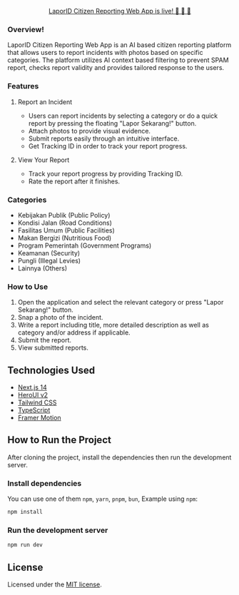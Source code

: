 <p align="center">
   <a href="https://lapor-mas-landing-zupq.vercel.app/">LaporID Citizen Reporting Web App is live! 🚀 🤤 🧐</a>
</p>

### Overview!

LaporID Citizen Reporting Web App is an AI based citizen reporting platform that allows users to report incidents with photos based on specific categories. The platform utilizes AI context based filtering to prevent SPAM report, checks report validity and provides tailored response to the users.
### Features

1. Report an Incident

   - Users can report incidents by selecting a category or do a quick report by pressing the floating "Lapor Sekarang!" button.
   - Attach photos to provide visual evidence.
   - Submit reports easily through an intuitive interface.
   - Get Tracking ID in order to track your report progress.

2. View Your Report
   - Track your report progress by providing Tracking ID.
   - Rate the report after it finishes.

### Categories

- Kebijakan Publik (Public Policy)
- Kondisi Jalan (Road Conditions)
- Fasilitas Umum (Public Facilities)
- Makan Bergizi (Nutritious Food)
- Program Pemerintah (Government Programs)
- Keamanan (Security)
- Pungli (Illegal Levies)
- Lainnya (Others)

### How to Use

1. Open the application and select the relevant category or press "Lapor Sekarang!" button.
2. Snap a photo of the incident.
3. Write a report including title, more detailed description as well as category and/or address if applicable.
4. Submit the report.
5. View submitted reports.

## Technologies Used

- [Next.js 14](https://nextjs.org/docs/getting-started)
- [HeroUI v2](https://heroui.com/)
- [Tailwind CSS](https://tailwindcss.com/)
- [TypeScript](https://www.typescriptlang.org/)
- [Framer Motion](https://www.framer.com/motion/)

## How to Run the Project

After cloning the project, install the dependencies then run the development server.

### Install dependencies

You can use one of them `npm`, `yarn`, `pnpm`, `bun`, Example using `npm`:

```bash
npm install
```

### Run the development server

```bash
npm run dev
```

## License

Licensed under the [MIT license](https://github.com/heroui-inc/next-app-template/blob/main/LICENSE).
